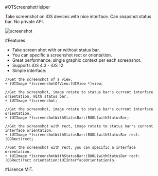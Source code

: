#OTScreenshotHelper

Take screenshot on iOS devices with nice interface. Can snapshot status bar. No private API.

![screenshot](https://raw.github.com/OpenFibers/OTScreenshotHelper/master/Screenshots/screenshot1.png "screen shot")

#Features

* Take screen shot with or without status bar.
* You can specific a screenshot rect or orientaition.
* Great performance: single graphic context per each screenshot.
* Supports iOS 4.3 - iOS 12
* Simple interface:

```
//Get the screenshot of a view.
+ (UIImage *)screenshotOfView:(UIView *)view;

//Get the screenshot, image rotate to status bar's current interface orientation. With status bar.
+ (UIImage *)screenshot;

//Get the screenshot, image rotate to status bar's current interface orientation.
+ (UIImage *)screenshotWithStatusBar:(BOOL)withStatusBar;

//Get the screenshot with rect, image rotate to status bar's current interface orientation.
+ (UIImage *)screenshotWithStatusBar:(BOOL)withStatusBar rect:(CGRect)rect;

//Get the screenshot with rect, you can specific a interface orientation.
+ (UIImage *)screenshotWithStatusBar:(BOOL)withStatusBar rect:(CGRect)rect orientation:(UIInterfaceOrientation)o;
```

#Lisence
MIT.
